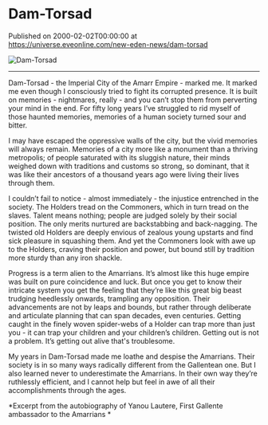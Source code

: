 # Dam-Torsad
Published on 2000-02-02T00:00:00 at https://universe.eveonline.com/new-eden-news/dam-torsad

![Dam-Torsad](https://web.ccpgamescdn.com/communityassets/img/chronicles/chronicleImage/primecity.jpg#left)

---

Dam-Torsad - the Imperial City of the Amarr Empire - marked me. It marked me even though I consciously tried to fight its corrupted presence. It is built on memories - nightmares, really - and you can’t stop them from perverting your mind in the end. For fifty long years I’ve struggled to rid myself of those haunted memories, memories of a human society turned sour and bitter. 

I may have escaped the oppressive walls of the city, but the vivid memories will always remain. Memories of a city more like a monument than a thriving metropolis; of people saturated with its sluggish nature, their minds weighed down with traditions and customs so strong, so dominant, that it was like their ancestors of a thousand years ago were living their lives through them.

I couldn’t fail to notice - almost immediately - the injustice entrenched in the society. The Holders tread on the Commoners, which in turn tread on the slaves. Talent means nothing; people are judged solely by their social position. The only merits nurtured are backstabbing and back-nagging. The twisted old Holders are deeply envious of zealous young upstarts and find sick pleasure in squashing them. And yet the Commoners look with awe up to the Holders, craving their position and power, but bound still by tradition more sturdy than any iron shackle.

Progress is a term alien to the Amarrians. It’s almost like this huge empire was built on pure coincidence and luck. But once you get to know their intricate system you get the feeling that they’re like this great big beast trudging heedlessly onwards, trampling any opposition. Their advancements are not by leaps and bounds, but rather through deliberate and articulate planning that can span decades, even centuries. Getting caught in the finely woven spider-webs of a Holder can trap more than just you - it can trap your children and your children’s children. Getting out is not a problem. It’s getting out alive that's troublesome.

My years in Dam-Torsad made me loathe and despise the Amarrians. Their society is in so many ways radically different from the Gallentean one. But I also learned never to underestimate the Amarrians. In their own way they’re ruthlessly efficient, and I cannot help but feel in awe of all their accomplishments through the ages.

*Excerpt from the autobiography of Yanou Lautere,
First Gallente ambassador to the Amarrians *

